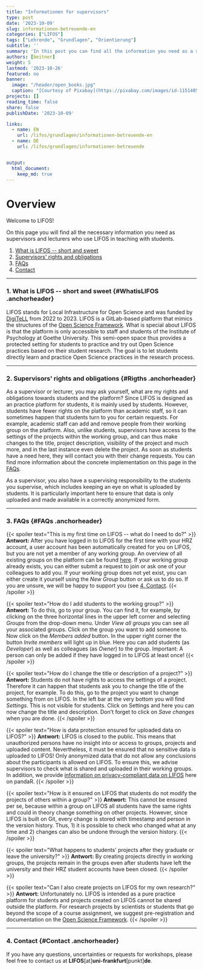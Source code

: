 ```yaml
---
title: "Informationen for supervisors" 
type: post
date: '2023-10-09' 
slug: informationen-betreuende-en
categories: ["LIFOS"] 
tags: ["Lehrende", "Grundlagen", "Orientierung"] 
subtitle: ''
summary: 'In this post you can find all the information you need as a supervisor who uses LIFOS in their teaching. This includes, amongs others, what LIFOs is in the first place, your rights and obligations as a supervisor and FAQs.'
authors: [beitner] 
weight: 5
lastmod: '2023-10-26'
featured: no
banner:
  image: "/header/open_books.jpg"
  caption: "[Courtesy of Pixabay](https://pixabay.com/images/id-1151405/)"
projects: []
reading_time: false
share: false
publishDate: '2023-10-09'

links:
  - name: EN
    url: /lifos/grundlagen/informationen-betreuende-en
  - name: DE
    url: /lifos/grundlagen/informationen-betreuende


output:
  html_document:
    keep_md: true
---
```


# Overview

Welcome to LIFOS! 

On this page you will find all the necessary information you need as supervisors and lecturers who use LIFOS in teaching with students. 

1. [What is LIFOS -- short and sweet](#WhatisLIFOS)
2. [Supervisors' rights and obligations](#Rights)
3. [FAQs](#FAQs)
4. [Contact](#Contact)

***

### 1. What is LIFOS -- short and sweet {#WhatisLIFOS .anchorheader}

LIFOS stands for Local Infrastructure for Open Science and was funded by [DigiTeLL](https://www.uni-frankfurt.de/106206707/Projekt_DigiTeLL) from 2022 to 2023. LIFOS is a GitLab-based platform that mimics the structures of the [Open Science Framework](https://osf.io/). What is special about LIFOS is that the platform is only accessible to staff and students of the Institute of Psychology at Goethe University. This semi-open space thus provides a protected setting for students to practice and try out Open Science practices based on their student research. The goal is to let students directly learn and practice Open Science practices in the research process. 

***

### 2. Supervisors' rights and obligations {#Rigths .anchorheader}

As a supervisor or lecturer, you may ask yourself, what are my rights and obligations towards students and the platform? Since LIFOS is designed as an practice platform for students, it is mainly used by students. However, students have fewer rights on the platform than academic staff, so it can sometimes happen that students turn to you for certain requests. For example, academic staff can add and remove people from their working group on the platform. Also, unlike students, supervisors have access to the settings of the projects within the working group, and can thus make changes to the title, project description, visibility of the project and much more, and in the last instance even delete the project. As soon as students have a need here, they will contact you with their change requests. You can find more information about the concrete implementation on this page in the [FAQs](#FAQs).

As a supervisor, you also have a supervising responsibility to the students you supervise, which includes keeping an eye on what is uploaded by students. It is particularly important here to ensure that data is only uploaded and made available in a correctly anonymized form. 


***

### 3. FAQs {#FAQs .anchorheader}

{{< spoiler text="This is my first time on LIFOS -- what do I need to do?" >}}
**Antwort:** After you have logged in to LIFOS for the first time with your HRZ account, a user account has been automatically created for you on LIFOS, but you are not yet a member of any working group. An overview of all existing groups on the platform can be found [here](https://lifos.uni-frankfurt.de/explore/groups). If your working group already exists, you can either submit a request to join or ask one of your colleagues to add you. If your working group does not yet exist, you can either create it yourself using the *New Group* button or ask us to do so. If you are unsure, we will be happy to support you (see [4. Contact](#Contact).
{{< /spoiler >}}

{{< spoiler text="How do I add students to the working group?" >}}
**Antwort:** To do this, go to your group. You can find it, for example, by clicking on the three horizontal lines in the upper left corner and selecting *Groups* from the drop-down menu. Under *View all groups* you can see all your associated groups. Click on the group you want to add someone to. Now click on the *Members added* button. In the upper right corner the button *Invite members* will light up in blue. Here you can add students (as *Developer*) as well as colleagues (as *Owner*) to the group. Important: A person can only be added if they have logged in to LIFOS at least once!
{{< /spoiler >}}

{{< spoiler text="How do I change the title or description of a project?" >}}
**Antwort:** Students do not have rights to access the settings of a project. Therefore it can happen that students ask you to change the title of the project, for example. To do this, go to the project you want to change something from on LIFOS. In the left bar at the very bottom you will find *Settings*. This is not visible for students. Click on Settings and here you can now change the title and description. Don't forget to click on *Save changes* when you are done.
{{< /spoiler >}}

{{< spoiler text="How is data protection ensured for uploaded data on LIFOS?" >}}
**Antwort:** LIFOS is closed to the public. This means that unauthorized persons have no insight into or access to groups, projects and uploaded content. Nevertheless, it must be ensured that no sensitive data is uploaded to LIFOS! Only anonymized data that do not allow any conclusions about the participants is allowed on LIFOS. To ensure this, we advise supervisors to check what is shared and uploaded in their working groups. In addition, we provide [information on privacy-compliant data on LIFOS](https://pandar.netlify.app/lifos/grundlagen/datenschutz-en/) here on pandaR. 
{{< /spoiler >}}

{{< spoiler text="How is it ensured on LIFOS that students do not modify the projects of others within a group?" >}}
**Antwort:** This cannot be ensured per se, because within a group on LIFOS all students have the same rights and could in theory change something on other projects. However, since LIFOS is built on Git, every change is stored with timestamp and person in the version history. Thus, 1) it is possible to check who changed what at any time and 2) changes can also be undone through the version history. 
{{< /spoiler >}}

{{< spoiler text="What happens to students' projects after they graduate or leave the university?" >}}
**Antwort:** By creating projects directly in working groups, the projects remain in the groups even after students have left the university and their HRZ student accounts have been closed. 
{{< /spoiler >}}

{{< spoiler text="Can I also create projects on LIFOS for my own research?" >}}
**Antwort:** Unfortunately no. LIFOS is intended as a pure practice platform for students and projects created on LIFOS cannot be shared outside the platform. For research projects by scientists or students that go beyond the scope of a course assignment, we suggest pre-registration and documentation on the [Open Science Framework](https://osf.io/). 
{{< /spoiler >}}

***

### 4. Contact {#Contact .anchorheader}

If you have any questions, uncertainties or requests for workshops, please feel free to contact us at **LIFOS**[at]**uni-frankfurt**[punkt]**de**.
